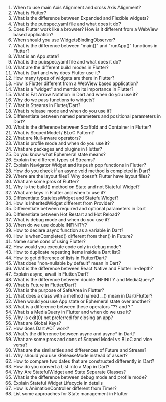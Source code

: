 1. When to use main Axis Alignment and cross Axis Alignment?
2. What is Flutter?
3. What is the difference between Expanded and Flexible widgets?
4. What is the pubspec.yaml file and what does it do?
5. Does Flutter work like a browser? How is it different from a WebView based application?
6. When should you use WidgetsBindingObserver?
7. What is the difference between "main()" and "runApp()" functions in Flutter?
8. What is an App state?
9. What is the pubspec.yaml file and what does it do?
10. What are the different build modes in Flutter?
11. What is Dart and why does Flutter use it?
12. How many types of widgets are there in Flutter?
13. How is Flutter different from a WebView based application?
14. What is a "widget" and mention its importance in Flutter?
15. What is Fat Arrow Notation in Dart and when do you use it?
16. Why do we pass functions to widgets?
17. What is Streams in Flutter/Dart?
18. What is release mode and when do you use it?
19. Differentiate between named parameters and positional parameters in Dart?
20. What is the difference between Scaffold and Container in Flutter?
21. What is ScopedModel / BLoC Pattern?
22. What are Null-aware operators?
23. What is profile mode and when do you use it?
24. What are packages and plugins in Flutter?
25. Do you know what Ephemeral state means?
26. Explain the different types of Streams?
27. Explain Navigator Widget and its push pop functions in Flutter?
28. How do you check if an async void method is completed in Dart?
29. Where are the layout files? Why doesn’t Flutter have layout files?
30. What are some pros of Flutter?
31. Why is the build() method on State and not Stateful Widget?
32. What are keys in Flutter and when to use it?
33. Differentiate StatelessWidget and StatefulWidget?
34. How is InheritedWidget different from Provider?
35. Differentiate between required and optional parameters in Dart
36. Differentiate between Hot Restart and Hot Reload?
37. What is debug mode and when do you use it?
38. When do we use double.INFINITY?
39. How to declare async function as a variable in Dart?
40. How is whenCompleted() different from then() in Future?
41. Name some cons of using Flutter?
42. How would you execute code only in debug mode?
43. How to duplicate repeating items inside a Dart list?
44. How to get difference of lists in Flutter/Dart?
45. What does "non-nullable by default" mean in Dart?
46. What is the difference between React Native and Flutter in-depth?
47. Explain async, await in Flutter/Dart?
48. What is the difference between double.INFINITY and MediaQuery?
49. What is Future in Flutter/Dart?
50. What is the purpose of SafeArea in Flutter?
51. What does a class with a method named ._() mean in Dart/Flutter?
52. When would you use App state or Ephemeral state over another?
53. What is a difference between these operators "?? and ?."
54. What is a MediaQuery in Flutter and when do we use it?
55. Why is exit(0) not preferred for closing an app?
56. What are Global Keys?
57. How does Dart AOT work?
58. What's the difference between async and async* in Dart?
59. What are some pros and cons of Scoped Model vs BLoC and vice versa?
60. What are the similarities and differences of Future and Stream?
61. Why should you use kReleaseMode instead of assert?
62. How to compare two dates that are constructed differently in Dart?
63. How do you convert a List into a Map in Dart?
64. Why Are StatefulWidget and State Separate Classes?
65. What is the difference between debug mode and profile mode?
66. Explain Stateful Widget Lifecycle in details
67. How is AnimationController different from Timer?
68. List some approaches for State management in Flutter
